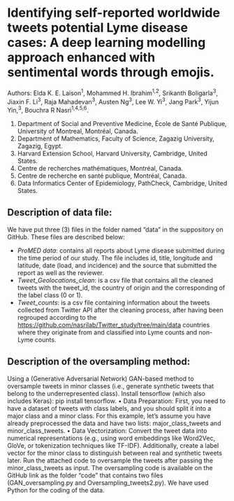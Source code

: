 # Identifying self-reported worldwide tweets potential Lyme disease cases: A deep learning modelling approach enhanced with sentimental words through emojis.

Authors: Elda K. E. Laison<sup>1</sup>, Mohammed H. Ibrahim<sup>1,2</sup>, Srikanth Boligarla<sup>3</sup>, Jiaxin F. Li<sup>3</sup>, Raja Mahadevan<sup>3</sup>, Austen Ng<sup>3</sup>, Lee W. Yi<sup>3</sup>, Jang Park<sup>3</sup>, Yijun Yin,<sup>3</sup>, Bouchra R Nasri<sup>1,4,5,6</sup>.
1.	Department of Social and Preventive Medicine, École de Santé Publique, University of Montreal, Montréal, Canada. 
2.	Department of Mathematics, Faculty of Science, Zagazig University, Zagazig, Egypt.
3.	Harvard Extension School, Harvard University, Cambridge, United States.
4.	Centre de recherches mathématiques, Montréal, Canada.
5.	Centre de recherche en santé publique, Montréal, Canada.
6.	Data Informatics Center of Epidemiology, PathCheck, Cambridge, United States.

## Description of data file:
We have put three (3) files in the folder named “data” in the suppository on GitHub. These files are described below:  
-	*ProMED data*: contains all reports about Lyme disease submitted during the time period of our study. The file includes id, title, longitude and latitude, date (load, and incidence) and the source that submitted the report as well as the reviewer.  
-	*Tweet_Geolocations_clean*: is a csv file that contains all the cleaned tweets with the tweet_id, the country of origin and the corresponding of the label class (0 or 1). 
-	*Tweet_counts*: is a csv file containing information about the tweets collected from Twitter API after the cleaning process, after having been regrouped according to the https://github.com/nasrilab/Twitter_study/tree/main/data countries where they originate from and classified into Lyme counts and non-Lyme counts. 


## Description of the oversampling method: 
Using a (Generative Adversarial Network) GAN-based method to
oversample tweets in minor classes (i.e., generate synthetic tweets
that belong to the underrepresented class). Install tensorflow (which also includes Keras): pip install tensorflow. 
•	Data Preparation: First, you need to have a dataset of tweets with class labels, and you should split it into a major class and a minor class. For this example, let’s assume you have already preprocessed the data and have two lists: major_class_tweets and minor_class_tweets. 
•	Data Vectorization: Convert the tweet data into numerical representations (e.g., using word embeddings like Word2Vec, GloVe, or tokenization techniques like TF-IDF). Additionally, create a label vector for the minor class to distinguish between real and synthetic tweets later. Run the attached code to oversample the tweets after passing the minor_class_tweets as input.
The oversampling code is available on the GitHub link as the folder “code” that contains two files (GAN_oversampling.py and Oversampling_tweets2.py). We have used Python for the  coding of the data. 



